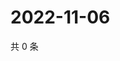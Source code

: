 # 2022-11-06

共 0 条

<!-- BEGIN WEIBO -->
<!-- 最后更新时间 Sun Nov 06 2022 22:14:55 GMT+0800 (China Standard Time) -->

<!-- END WEIBO -->

